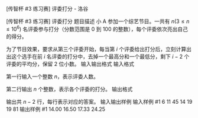 



[传智杯 #3 练习赛] 评委打分 - 洛谷














[传智杯 #3 练习赛] 评委打分
题目描述
小 A 参加一个综艺节目。一共有 $n(3 \le n \le 10^6)$ 名评委参与打分（分数范围是 0 到 100 的整数），每个评委依次亮出自己的得分。

为了节目效果，要求从第三个评委开始，每当第 $i$ 个评委给出打分后，立刻计算出出这个选手在前 $i$ 名评委的打分中，去掉一个最高分和一个最低分，剩下 $i-2$ 个评委的平均分，保留 $2$ 位小数。
输入输出格式
输入格式

第一行输入一个整数 $n$，表示评委人数。

第二行输出 $n$ 个整数，表示各个评委的打分。
输出格式

输出共 $n-2$ 行，每行表示对应的答案。
输入输出样例
输入样例 #1
6
11 45 14 19 19 81
输出样例 #1
14.00
16.50
17.33
24.25






